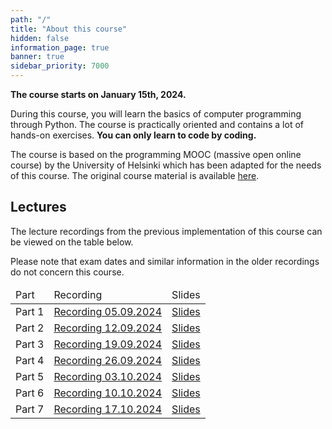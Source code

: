 ```yaml
---
path: "/"
title: "About this course"
hidden: false
information_page: true
banner: true
sidebar_priority: 7000
---
```


**The course starts on January 15th, 2024.**

During this course, you will learn the basics of computer programming through Python.  The course is practically oriented and contains a lot of hands-on exercises.  **You can only learn to code by coding.**

The course is based on the programming MOOC (massive open online course) by the University of Helsinki which has been adapted for the needs of this course. The original course material is available [here](https://programming-22.mooc.fi/).

## Lectures

The lecture recordings from the previous implementation of this course can be viewed on the table below.

Please note that exam dates and similar information in the older recordings do not concern this course.

<table>
  <thead>
    <tr>
      <td>Part</td>
      <td>Recording</td>
      <td>Slides</td>
    </tr>
  </thead>
  <tbody>
    <tr>
      <td>Part 1</td>
      <td><a href="https://youtu.be/mURhYbTkFnc">Recording 05.09.2024</a></td>
      <td><a href="https://docs.google.com/presentation/d/1l28RVCzeJ7OsBIXWtERt4COwbSLtYL2ap_7sDNGqX68/edit?usp=sharing">Slides</a></td>
    </tr>
    <tr>
      <td>Part 2</td>
      <td><a href="https://youtu.be/AzeKTqyjjnc">Recording 12.09.2024</a></td>
      <td><a href="https://docs.google.com/presentation/d/1zKxONZbjNRkaULUW_T2geSq7RO003ipNvHR3ASPKPhc/edit?usp=sharing">Slides</a></td>
    </tr>
    <tr>
      <td>Part 3</td>
      <td><a href="https://youtu.be/vGtIKyuH0i4">Recording 19.09.2024</a></td>
      <td><a href="https://docs.google.com/presentation/d/1OWiZt29hFynu_50B1FmzbzOYC7-z8iyx4mQ3TJTPjs0/edit?usp=sharing">Slides</a></td>
    </tr>
    <tr>
      <td>Part 4</td>
      <td><a href="https://youtu.be/TdjweEA9Ftw">Recording 26.09.2024</a></td>
      <td><a href="https://docs.google.com/presentation/d/1xm5bRqeMhFj2S-iDnDj2f0qzbJfXWjqQ2uX_ZAItWzo/edit?usp=sharing">Slides</a></td>
    </tr>
    <tr>
      <td>Part 5</td>
      <td><a href="https://youtu.be/YL6iuXg23uc">Recording 03.10.2024</a></td>
      <td><a href="https://docs.google.com/presentation/d/1PBVezc4Bm2Be9cRBtVComzJlLYVURC_5DUEFG_jtb8o/edit?usp=sharing">Slides</a></td>
    </tr>
    <tr>
      <td>Part 6 </td>
      <td><a href="https://youtu.be/bXmvPZbPkW0">Recording 10.10.2024</a></td>
      <td><a href="https://docs.google.com/presentation/d/1kVjKar8gVwIyFerqMmgg6y1RRGlWHVC2Xh0oKH_hjJI/edit?usp=sharing">Slides</a></td>
    </tr>
    <tr>
      <td>Part 7 </td>
      <td><a href="https://youtu.be/HgU2Zqjsvs4">Recording 17.10.2024</a></td>
      <td><a href="https://docs.google.com/presentation/d/1Q6vO88F5fNjDpVqmyzrS8vcrxyNgZ84s67MOuM8UPa4/edit?usp=sharing">Slides</a></td>
    </tr>

  </tbody>
</table>
